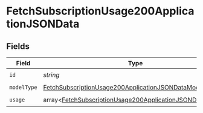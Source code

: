 # FetchSubscriptionUsage200ApplicationJSONData


## Fields

| Field                                                                                                                                     | Type                                                                                                                                      | Required                                                                                                                                  | Description                                                                                                                               | Example                                                                                                                                   |
| ----------------------------------------------------------------------------------------------------------------------------------------- | ----------------------------------------------------------------------------------------------------------------------------------------- | ----------------------------------------------------------------------------------------------------------------------------------------- | ----------------------------------------------------------------------------------------------------------------------------------------- | ----------------------------------------------------------------------------------------------------------------------------------------- |
| `id`                                                                                                                                      | *string*                                                                                                                                  | :heavy_check_mark:                                                                                                                        | N/A                                                                                                                                       |                                                                                                                                           |
| `modelType`                                                                                                                               | [FetchSubscriptionUsage200ApplicationJSONDataModelType](../../models/operations/FetchSubscriptionUsage200ApplicationJSONDataModelType.md) | :heavy_check_mark:                                                                                                                        | N/A                                                                                                                                       | usage                                                                                                                                     |
| `usage`                                                                                                                                   | array<[FetchSubscriptionUsage200ApplicationJSONDataUsage](../../models/operations/FetchSubscriptionUsage200ApplicationJSONDataUsage.md)>  | :heavy_check_mark:                                                                                                                        | N/A                                                                                                                                       |                                                                                                                                           |
